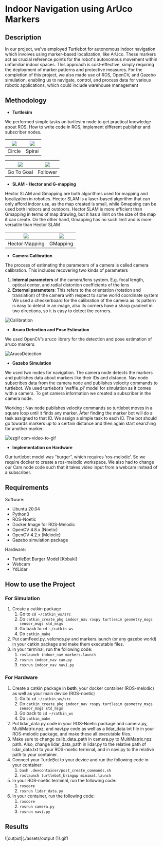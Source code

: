 # ﻿Indoor Navigation using ArUco Markers

## Description

In our project, we've employed Turtlebot for autonomous indoor navigation which involves using marker-based localization, like ArUco. These markers act as crucial reference points for the robot's autonomous movement within unfamiliar indoor spaces. This approach is cost-effective, simply requiring the deployment of marker patterns and protective measures. For the completion of this project, we also made use of ROS, OpenCV, and Gazebo simulation, enabling us to navigate, control, and process data for various robotic applications, which could include warehouse management

## Methodology

- **Turtlesim**

We performed simple tasks on turtlesim node to get practical knowledge about ROS.
How to write code in ROS, implement different publisher and subscriber nodes.


| <img src="https://github.com/shreyaskkk12/Indoor-Navigation-IvLabs/assets/128238705/0b62366a-62af-420b-8637-6cbe254db07c" width="width_of_img" height="height" /> | <img src="https://github.com/shreyaskkk12/Indoor-Navigation-IvLabs/assets/128238705/ac06461e-3083-4cb3-99f0-d0db776115a3" width="width_of_img2" height="height2" /> |
| :--: | :--: |
| Circle | Spiral |

| <img src="https://github.com/shreyaskkk12/Indoor-Navigation-IvLabs/assets/128238705/829176c4-1675-45ef-821f-0036aa4a9588" width="width_of_img" height="height" /> | <img src="https://github.com/shreyaskkk12/Indoor-Navigation-IvLabs/assets/128238705/cf1a9fab-80ef-4ff1-b149-fcc0a4eb88d7" width="width_of_img2" height="height2" /> |
| :--: | :--: |
| Go To Goal | Follower |



- **SLAM - Hector and G-mapping**

Hector SLAM and Gmapping are both algorithms used for mapping and localization in robotics. Hector SLAM is a laser-based algorithm that can only afford indoor use, as the map created is small, while Gmapping can be used both indoors and outdoors. Hector SLAM is more efficient than Gmapping in terms of map drawing, but it has a limit on the size of the map it can create. On the other hand, Gmapping has no such limit and is more versatile than Hector SLAM

| <img src="https://github.com/shreyaskkk12/Indoor-Navigation-IvLabs/assets/128238705/460920a5-6d15-4d2b-b6ef-1b3d86b5347e" width="width_of_img" height="height" /> | <img src="https://github.com/shreyaskkk12/Indoor-Navigation-IvLabs/assets/128238705/46dbf6e9-b57e-4bb1-a68d-d7ee38f8ce56" width="width_of_img2" height="height2" /> |
| :--: | :--: |
| Hector Mapping | GMapping |


- **Camera Calibration** 

The process of estimating the parameters of a camera is called camera calibration. This includes recovering two kinds of parameters 

1. **Internal parameters** of the camera/lens system. E.g. focal length, optical center, and radial distortion coefficients of the lens                                                                 
2. **External parameters**: This refers to the orientation (rotation and translation) of the camera with respect to some world coordinate system                                                               We used a checkerboard for the calibration of the camera as its pattern is easy to detect in an image, also its corners have a sharp gradient in two directions, so it is easy to detect the corners. 

![Callibration](https://github.com/shreyaskkk12/Indoor-Navigation-IvLabs/assets/128238705/425b5acf-4fb0-4b32-b460-c4220e20e297)



- **Aruco Detection and Pose Estimation**

We used OpenCV’s aruco library for the detection and pose estimation of aruco markers.

![ArucoDetection](https://github.com/shreyaskkk12/Indoor-Navigation-IvLabs/assets/128238705/e2f04d65-2a48-43ef-8ab9-ec74e880b834)


- **Gazebo Simulation**

We used two nodes for navigation. The camera node detects the markers and publishes data about markers like their IDs and distance. Nav node subscribes data from the camera node and publishes velocity commands to turtlebot. 
We used turtlebot’s ‘waffle_pi’ model for simulation as it comes with a camera. To get camera information we created a subscriber in the camera node.

Working :
Nav node publishes velocity commands so turtlebot moves in a square loop until it finds any marker.  After finding the marker bot will do a task assigned to that ID. We assign a simple task to each ID. The bot should go towards markers up to a certain distance and then again start searching for another marker. 

![ezgif com-video-to-gif](https://github.com/shreyaskkk12/Indoor-Navigation-IvLabs/assets/128238705/a21c4525-08ee-471b-933f-c309023ac8c0)


- **Implementation on Hardware**

Our turtlebot model was “burger”, which requires ‘ros-melodic’. So we require docker to create a ros-melodic workspace.
We also had to change our Cam node code such that it takes video input from a webcam instead of a subscriber.


## Requirements

Software:

- Ubuntu 20.04
- Python3
- ROS-Noetic
- Docker Image for ROS-Melodic
- OpenCV 4.8.x (Noetic)
- OpenCV 4.2.x (Melodic)
- Gazebo simulation package 

Hardware:

- TurtleBot Burger Model [Kobuki]
- Webcam
- YdLidar

## How to use the Project
### <a name="_q09s3zjlqn8o"></a>**For Simulation**
1. Create a catkin package
   1. Go to `cd ~/catkin_ws/src`
   1. Do `catkin_create_pkg indoor_nav rospy turtlesim geometry_msgs sensor_msgs std_msgs`
   1. Go back to `cd ~/catkin_ws` 
   1. Do `catkin_make`
1. Put camFeed.py, velcmds.py and markers.launch (or any gazebo world) in your catkin package and make them executable files.
1. In your terminal, run the following code:
   1. `roslaunch indoor_nav markers.launch`
   1. `rosrun indoor_nav cam.py`
   1. `rosrun indoor_nav navi.py`

### <a name="_wwhunr977nm1"></a>**For Hardware**
1. Create a catkin package in **both**, your docker container (ROS-melodic) as well as your main device (ROS-noetic)
   1. Go to `cd ~/catkin_ws/src`
   1. Do `catkin_create_pkg indoor_nav rospy turtlesim geometry_msgs sensor_msgs std_msgs`
   1. Go back to `cd ~/catkin_ws `
   1. Do `catkin_make`
1. Put lidar_data.py code in your ROS-Noetic package and camera.py, MultiMatrix.npz, and navi.py code as well as a lidar_data.txt file in your ROS-melodic package, and make these all executable files.
1. Make sure to change calib_data_path in camera.py to MultiMatrix.npz path. Also, change lidar_data_path in lidar.py to the relative path of lidar_data.txt to your ROS-noetic terminal, and in navi.py to the relative path to your container.
1. Connect your TurtleBot to your device and run the following code in your container:
   1. `bash .devcontainer/post_create_commands.sh`
   1. `roslaunch turtlebot_bringup minimal.launch`
1. In your ROS-noetic terminal, run the following code:
   1. `roscore`
   1. `rosrun lidar_data.py`
1. In your container, run the following code:
   1. `roscore`
   1. `rosrun camera.py`
   1. `rosrun navi.py`

## Results

![output](./assets/output (1).gif)
